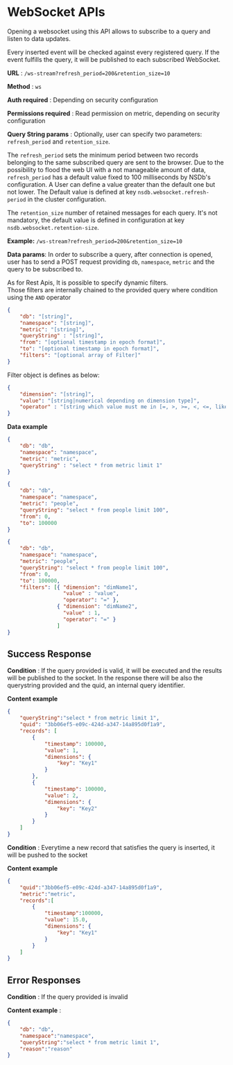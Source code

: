 # WebSocket APIs

Opening a websocket using this API allows to subscribe to a query and listen to data updates.

Every inserted event will be checked against every registered query. If the event fulfills the query, it will be published to each subscribed WebSocket.

**URL** : `/ws-stream?refresh_period=200&retention_size=10`

**Method** : `ws`

**Auth required** : Depending on security configuration

**Permissions required** : Read permission on metric, depending on security configuration

**Query String params** :
Optionally, user can specify two parameters: `refresh_period` and `retention_size`.

The `refresh_period` sets the minimum period between two records belonging to the same subscribed query are sent to the browser. Due to the possibility to flood the web UI with a not manageable amount of data, `refresh_period` has a default value fixed to 100 milliseconds by NSDb's configuration. A User can define a value greater than the default one but not lower.
The Default value is defined at key `nsdb.websocket.refresh-period` in the cluster configuration.

The  `retention_size` number of retained messages for each query. It's not mandatory, the default value is defined in configuration at key `nsdb.websocket.retention-size`.

**Example:**
`/ws-stream?refresh_period=200&retention_size=10`

**Data params**:
In order to subscribe a query, after connection is opened, user has to send a POST request providing `db`, `namespace`, `metric` and the query to be subscribed to.

As for Rest Apis, It is possible to specify dynamic filters.<br/> 
Those filters are internally chained to the provided query where condition using the `AND` operator  
```json
{
    "db": "[string]",
    "namespace": "[string]",
    "metric": "[string]",
    "queryString" : "[string]",
    "from": "[optional timestamp in epoch format]",
    "to": "[optional timestamp in epoch format]",
    "filters": "[optional array of Filter]"
}
```

Filter object is defines as below:

```json
{
    "dimension": "[string]",
    "value": "[string|numerical depending on dimension type]",
    "operator" : "[string which value must me in [=, >, >=, <, <=, like]]"
}
```

**Data example**

```json
{
    "db": "db",
    "namespace": "namespace",
    "metric": "metric",
    "queryString" : "select * from metric limit 1"
}
```

```json
{
    "db": "db",
    "namespace": "namespace",
    "metric": "people",
    "queryString": "select * from people limit 100",
    "from": 0,
    "to": 100000
}
```

```json
{
    "db": "db",
    "namespace": "namespace",
    "metric": "people",
    "queryString": "select * from people limit 100",
    "from": 0,
    "to": 100000,
    "filters": [{ "dimension": "dimName1",
                  "value" : "value",
                  "operator": "=" },
                { "dimension": "dimName2",
                  "value" : 1,
                  "operator": "=" }
                ]
}
```

## Success Response

**Condition** : If the query provided is valid, it will be executed and the results will be published to the socket. In the response there will be also the querystring provided and the quid, an internal query identifier.

**Content example**

```json
{
    "queryString":"select * from metric limit 1",
    "quid": "3bb06ef5-e09c-424d-a347-14a895d0f1a9",
    "records": [
        {
            "timestamp": 100000,
            "value": 1,
            "dimensions": {
                "key": "Key1"
            }
        },
        {
            "timestamp": 100000,
            "value": 2,
            "dimensions": {
                "key": "Key2"
            }
        }
    ]
}
```

**Condition** : Everytime a new record that satisfies the query is inserted, it will be pushed to the socket

**Content example**

```json
{
    "quid":"3bb06ef5-e09c-424d-a347-14a895d0f1a9",
    "metric":"metric",
    "records":[
        {
            "timestamp":100000,
            "value": 15.0,
            "dimensions": {
                "key": "Key1"
            }
        }
    ]
}
```

## Error Responses

**Condition** : If the query provided is invalid

**Content example** :
```json
{
    "db": "db",
    "namespace":"namespace",
    "queryString":"select * from metric limit 1",
    "reason":"reason"
}
```
